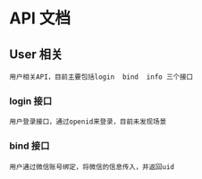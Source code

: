 # API 文档

## User 相关

    用户相关API，目前主要包括login  bind  info 三个接口

### login 接口

    用户登录接口，通过openid来登录，目前未发现场景

### bind 接口

    用户通过微信账号绑定，将微信的信息传入，并返回uid


